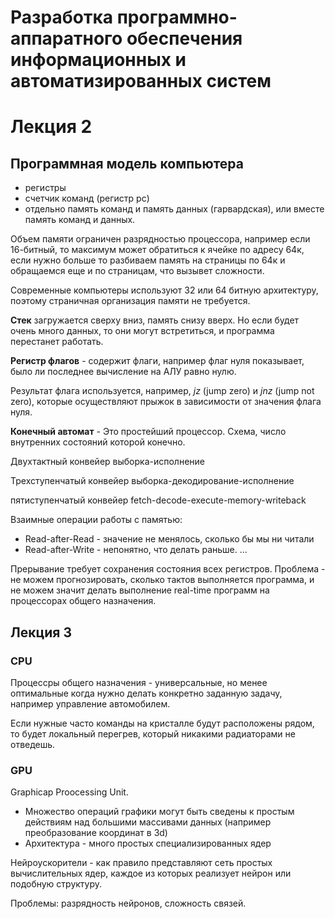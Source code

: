 # Разработка программно-аппаратного обеспечения информационных и автоматизированных систем
# Лекция 2
## Программная модель компьютера
- регистры
- счетчик команд (регистр pc)
- отдельно память команд и память данных (гарвардская), или вместе память команд и данных.

Объем памяти ограничен разрядностью процессора, например если 16-битный, то максимум может обратиться к ячейке по адресу 64к, если нужно больше то разбиваем память на страницы по 64к и обращаемся еще и по страницам, что вызывет сложности.

Современные компьютеры используют 32 или 64 битную архитектуру, поэтому страничная организация памяти не требуется.

**Стек** загружается сверху вниз, память снизу вверх. Но если будет очень много данных, то они могут встретиться, и программа перестанет работать.

**Регистр флагов** - содержит флаги, например флаг нуля показывает, было ли последнее вычисление на АЛУ равно нулю.

Результат флага используется, например, *jz* (jump zero) и *jnz* (jump not zero), которые осуществляют прыжок в зависимости от значения флага нуля.

**Конечный автомат** -
Это простейший процессор.
Схема, число внутренних состояний которой конечно. 

Двухтактный конвейер выборка-исполнение

Трехступенчатый конвейер выборка-декодирование-исполнение

пятиступенчатый конвейер fetch-decode-execute-memory-writeback

Взаимные операции работы с памятью:
- Read-after-Read - значение не менялось, сколько бы мы ни читали
- Read-after-Write - непонятно, что делать раньше. 
...

Прерывание требует сохранения состояния всех регистров. Проблема - не можем прогнозировать, сколько тактов выполняется программа, и не можем значит делать выполнение real-time программ на процессорах общего назначения.

## Лекция 3
### CPU
Процессры общего назначения - универсальные, но менее оптимальные когда нужно делать конкретно заданную задачу, например управление автомобилем.

Если нужные часто команды на кристалле будут расположены рядом, то будет локальный перегрев, который никакими радиаторами не отведешь.

### GPU
Graphicap Proocessing Unit.
- Множество операций графики могут быть сведены к простым действиям над большими массивами данных (например преобразование координат в 3d)
- Архитектура - много простых специализированных ядер

Нейроускорители - как правило представляют сеть простых вычислительных ядер, каждое из которых реализует нейрон или подобную структуру.

Проблемы: разрядность нейронов, сложность связей.

